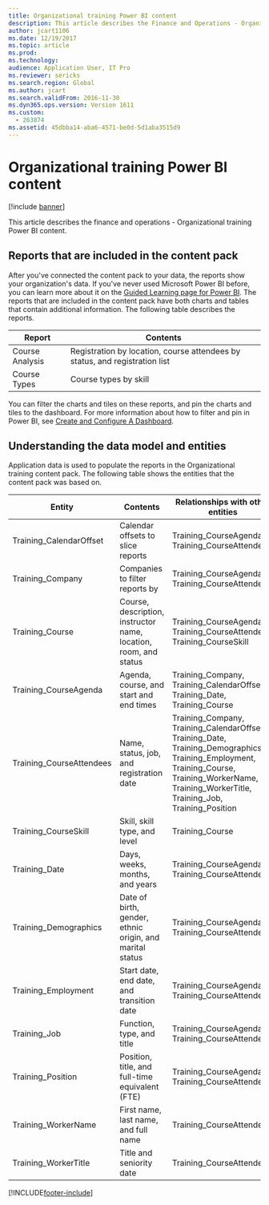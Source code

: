 ```yaml
---
title: Organizational training Power BI content
description: This article describes the Finance and Operations - Organizational training Power BI content.
author: jcart1106
ms.date: 12/19/2017
ms.topic: article
ms.prod: 
ms.technology: 
audience: Application User, IT Pro
ms.reviewer: sericks
ms.search.region: Global
ms.author: jcart
ms.search.validFrom: 2016-11-30
ms.dyn365.ops.version: Version 1611
ms.custom: 
  - 263874
ms.assetid: 45dbba14-aba6-4571-be0d-5d1aba3515d9
---
```


# Organizational training Power BI content

[!include [banner](../includes/banner.md)]

This article describes the finance and operations - Organizational training Power BI content.

## Reports that are included in the content pack
After you've connected the content pack to your data, the reports show your organization's data. If you've never used Microsoft Power BI before, you can learn more about it on the [Guided Learning page for Power BI](https://powerbi.microsoft.com/guided-learning/?WT.mc_id=PBIService_GetData). The reports that are included in the content pack have both charts and tables that contain additional information. The following table describes the reports.

| Report          | Contents                                                                    |
|-----------------|-----------------------------------------------------------------------------|
| Course Analysis | Registration by location, course attendees by status, and registration list |
| Course Types    | Course types by skill                                                       |

You can filter the charts and tiles on these reports, and pin the charts and tiles to the dashboard. For more information about how to filter and pin in Power BI, see [Create and Configure A Dashboard](https://powerbi.microsoft.com/guided-learning/powerbi-learning-4-2-create-configure-dashboards).

## Understanding the data model and entities
Application data is used to populate the reports in the Organizational training content pack. The following table shows the entities that the content pack was based on.

| Entity                    | Contents                                                         | Relationships with other entities |
|---------------------------|------------------------------------------------------------------|-----------------------------------|
| Training\_CalendarOffset  | Calendar offsets to slice reports                                | Training\_CourseAgenda, Training\_CourseAttendees |
| Training\_Company         | Companies to filter reports by                                   | Training\_CourseAgenda, Training\_CourseAttendees |
| Training\_Course          | Course, description, instructor name, location, room, and status | Training\_CourseAgenda, Training\_CourseAttendees, Training\_CourseSkill |
| Training\_CourseAgenda    | Agenda, course, and start and end times                          | Training\_Company, Training\_CalendarOffset, Training\_Date, Training\_Course |
| Training\_CourseAttendees | Name, status, job, and registration date                         | Training\_Company, Training\_CalendarOffset, Training\_Date, Training\_Demographics, Training\_Employment, Training\_Course, Training\_WorkerName, Training\_WorkerTitle, Training\_Job, Training\_Position |
| Training\_CourseSkill     | Skill, skill type, and level                                     | Training\_Course |
| Training\_Date            | Days, weeks, months, and years                                   | Training\_CourseAgenda, Training\_CourseAttendees |
| Training\_Demographics    | Date of birth, gender, ethnic origin, and marital status         | Training\_CourseAgenda, Training\_CourseAttendees |
| Training\_Employment      | Start date, end date, and transition date                        | Training\_CourseAgenda, Training\_CourseAttendees |
| Training\_Job             | Function, type, and title                                        | Training\_CourseAgenda, Training\_CourseAttendees |
| Training\_Position        | Position, title, and full-time equivalent (FTE)                  | Training\_CourseAgenda, Training\_CourseAttendees |
| Training\_WorkerName      | First name, last name, and full name                             | Training\_CourseAttendees |
| Training\_WorkerTitle     | Title and seniority date                                         | Training\_CourseAttendees |


[!INCLUDE[footer-include](../../../includes/footer-banner.md)]
